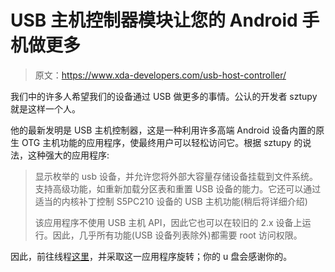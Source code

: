 # USB 主机控制器模块让您的 Android 手机做更多

> 原文：<https://www.xda-developers.com/usb-host-controller/>

我们中的许多人希望我们的设备通过 USB 做更多的事情。公认的开发者 sztupy 就是这样一个人。

他的最新发明是 USB 主机控制器，这是一种利用许多高端 Android 设备内置的原生 OTG 主机功能的应用程序，使最终用户可以轻松访问它。根据 sztupy 的说法，这种强大的应用程序:

> 显示枚举的 usb 设备，并允许您将外部大容量存储设备挂载到文件系统。支持高级功能，如重新加载分区表和重置 USB 设备的能力。它还可以通过适当的内核补丁控制 S5PC210 设备的 USB 主机功能(稍后将详细介绍)
> 
> 该应用程序不使用 USB 主机 API，因此它也可以在较旧的 2.x 设备上运行。因此，几乎所有功能(USB 设备列表除外)都需要 root 访问权限。

因此，前往线程[这里](http://forum.xda-developers.com/showthread.php?t=1468531)，并采取这一应用程序旋转；你的 u 盘会感谢你的。